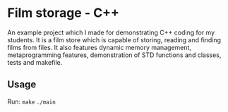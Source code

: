 # Film storage - C++

An example project which I made for demonstrating C++ coding for my students. It is a film store which is capable of storing, reading and finding films from files. It also features dynamic memory management, metaprogramming features, demonstration of STD functions and classes, tests and makefile.

## Usage

Run:
`make`
`./main`